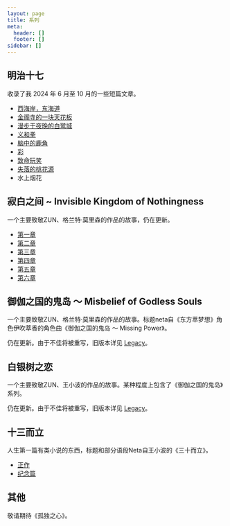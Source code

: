 ```yaml
---
layout: page
title: 系列
meta:
  header: []
  footer: []
sidebar: []
---
```


## 明治十七

收录了我 2024 年 6 月至 10 月的一些短篇文章。

- [西海岸，东海道](https://chuishen.xyz/01/FromCaliforniaToKashima.html)
- [金阁寺的一块天花板](https://chuishen.xyz/01/MirrorsOnTheCeiling.html)
- [漫步于夜晚的白鹭城](https://chuishen.xyz/01/NightAtKamisato.html)
- [义和拳](https://chuishen.xyz/01/IronFists.html)
- [脑中的鹿角](https://chuishen.xyz/01/BranchesInMyBrain.html)
- [彩](https://chuishen.xyz/01/ForbiddenColor.html)
- [致命玩笑](https://chuishen.xyz/01/TheKillingJoke.html)
- [失落的桃花源](https://chuishen.xyz/01/ParadiseLost.html)
- 水上烟花

## 寂白之间 ~ Invisible Kingdom of Nothingness

一个主要致敬ZUN、格兰特·莫里森的作品的故事，仍在更新。

- [第一章](https://chuishen.xyz/01/DanseMacabre.html)
- [第二章](https://chuishen.xyz/01/CrystallizedNight.html)
- [第三章](https://chuishen.xyz/01/FreeAsHell.html)
- [第四章](https://chuishen.xyz/01/RottenMaze.html)
- [第五章](https://chuishen.xyz/01/Midnightmare.html)
- [第六章](https://chuishen.xyz/01/⚪.html)

## 御伽之国的鬼岛 ～ Misbelief of Godless Souls

一个主要致敬ZUN、格兰特·莫里森的作品的故事。标题neta自《东方萃梦想》角色伊吹萃香的角色曲《御伽之国的鬼岛 ～ Missing Power》。

仍在更新。由于不佳将被重写，旧版本详见 [Legacy](https://legacy.chuishen.xyz/)。

## 白银树之恋

一个主要致敬ZUN、王小波的作品的故事。某种程度上包含了《御伽之国的鬼岛》系列。

<!-- 
[轻盈者44号上的归途](https://chuishen.xyz/01/44ForFore.html)
[赝品青铜器的挽歌](https://chuishen.xyz/01/BronzeAge.html)
[塑料时代：轻盈者](https://chuishen.xyz/01/Weightless.html)
[黄金时代：赤金之地](https://chuishen.xyz/01/PureGold.html)
[黄金时代：失落失眠的黄金之城之夜[1]](https://chuishen.xyz/01/GoldenSleeplessNight.html)
[黄金时代：失落失眠的黄金之城之夜[2]](https://chuishen.xyz/01/FallenSleeplessNight2.html)
[塑料时代：线性造神术[1]](https://chuishen.xyz/01/LinearGod1.html) 
-->

仍在更新。由于不佳将被重写，旧版本详见 [Legacy](https://legacy.chuishen.xyz/)。

## 十三而立

人生第一篇有类小说的东西，标题和部分语段Neta自王小波的《三十而立》。

- [正作](https://chuishen.xyz/01/Thirteen.html)
- [纪念篇](https://chuishen.xyz/01/%E5%AF%BB%E6%89%BE%E6%B7%B1%E7%A7%98.html)

## 其他

敬请期待《孤独之心》。
